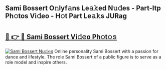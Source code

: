 ## Sami Bossert O𝚗lyf𝚊ns Le𝚊𝚔ed N𝚞𝚍es - Part-Itp Ph𝚘tos Vi𝚍eo - H𝚘t Part Le𝚊𝚔s JURag

# <h2><a href="http://hf6t0e.feru.top/?c=Sami+Bossert">🔗 👉 🔴 Sami Bossert Vi𝚍𝚎o Ph𝚘t𝚘𝚜</a></h2>

[![Sami Bossert Nu𝚍𝚎s](https://i.imgur.com/0TWrTi3.gif)](http://hf6t0e.feru.top/?c=Sami+Bossert)
Online personality Sami Bossert with a passion for dance and lifestyle. The role Sami Bossert of a public figure is to serve as a role model and inspire others. 
